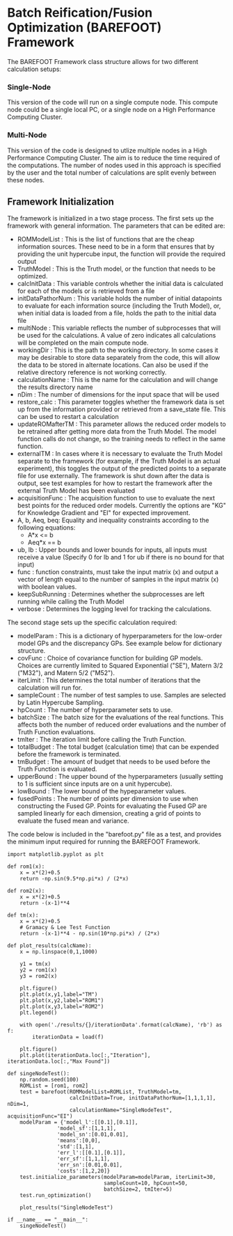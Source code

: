 # Batch Reification/Fusion Optimization (BAREFOOT) Framework

The BAREFOOT Framework class structure allows for two different calculation setups:

### Single-Node
This version of the code will run on a single compute node. This compute node could be a single local PC, or a single node on a High Performance Computing Cluster.

### Multi-Node
This version of the code is designed to utlize multiple nodes in a High Performance Computing Cluster. The aim is to reduce the time required of the computations. The number of nodes used in this approach is specified by the user and the total number of calculations are split evenly between these nodes.



## Framework Initialization 
The framework is initialized in a two stage process. The first sets up the framework with general information. The parameters that can be edited are:

* ROMModelList : This is the list of functions that are the cheap information sources. These need to be in a form that ensures that by providing the unit hypercube input, the function will provide the required output
* TruthModel : This is the Truth model, or the function that needs to be optimized.
* calcInitData : This variable controls whether the initial data is calculated for each of the models or is retrieved from a file
* initDataPathorNum : This variable holds the number of initial datapoints to evaluate for each information source (including the Truth Model), or, when initial data is loaded from a file, holds the path to the initial data file
* multiNode : This variable reflects the number of subprocesses that will be used for the calculations. A value of zero indicates all calculations will be completed on the main compute node.
* workingDir : This is the path to the working directory. In some cases it may be desirable to store data separately from the code, this will allow the data to be stored in alternate locations. Can also be used if the relative directory reference is not working correctly.
* calculationName : This is the name for the calculation and will change the results directory name
* nDim : The number of dimensions for the input space that will be used
* restore_calc : This parameter toggles whether the framework data is set up from the information provided or retrieved from a save_state file. This can be used to restart a calculation
* updateROMafterTM : This parameter allows the reduced order models to be retrained after getting more data from the Truth Model. The model function calls do not change, so the training needs to reflect in the same function.
* externalTM : In cases where it is necessary to evaluate the Truth Model separate to the framework (for example, if the Truth Model is an actual experiment), this toggles the output of the predicted points to a separate file for use externally. The framework is shut down after the data is output, see test examples for how to restart the framework after the external Truth Model has been evaluated
* acquisitionFunc : The acquisition function to use to evaluate the next best points for the reduced order models. Currently the options are "KG" for Knowledge Gradient and "EI" for expected improvement.
* A, b, Aeq, beq: Equality and inequality constraints according to the following equations:
  * A*x <= b
  * Aeq*x == b
* ub, lb : Upper bounds and lower bounds for inputs, all inputs must receive a value (Specify 0 for lb and 1 for ub if there is no bound for that input)
* func : function constraints, must take the input matrix (x) and output a vector of length equal to the number of samples in the input matrix (x) with boolean values.
* keepSubRunning : Determines whether the subprocesses are left running while calling the Truth Model
* verbose : Determines the logging level for tracking the calculations.

The second stage sets up the specific calculation required:

* modelParam : This is a dictionary of hyperparameters for the low-order model GPs and the discrepancy GPs. See example below for dictionary structure.
* covFunc : Choice of covariance function for building GP models. Choices are currently limited to Squared Exponential ("SE"), Matern 3/2 ("M32"), and Matern 5/2 ("M52").
* iterLimit : This determines the total number of iterations that the calculation will run for.
* sampleCount : The number of test samples to use. Samples are selected by Latin Hypercube Sampling.
* hpCount : The number of hyperparameter sets to use.
* batchSize : The batch size for the evaluations of the real functions. This affects both the number of reduced order evaluations and the number of Truth Function evaluations.
* tmIter : The iteration limit before calling the Truth Function.
* totalBudget : The total budget (calculation time) that can be expended before the framework is terminated.
* tmBudget : The amount of budget that needs to be used before the Truth Function is evaluated.
* upperBound : The upper bound of the hyperparameters (usually setting to 1 is sufficient since inputs are on a unit hypercube).
* lowBound : The lower bound of the hypeparameter values.
* fusedPoints : The number of points per dimension to use when constructing the Fused GP. Points for evaluating the Fused GP are sampled linearly for each dimension, creating a grid of points to evaluate the fused mean and variance.

The code below is included in the "barefoot.py" file as a test, and provides the minimum input required for running the BAREFOOT Framework.

```
import matplotlib.pyplot as plt

def rom1(x):
    x = x*(2)+0.5
    return -np.sin(9.5*np.pi*x) / (2*x)

def rom2(x):
    x = x*(2)+0.5
    return -(x-1)**4

def tm(x):
    x = x*(2)+0.5
    # Gramacy & Lee Test Function
    return -(x-1)**4 - np.sin(10*np.pi*x) / (2*x)

def plot_results(calcName):
    x = np.linspace(0,1,1000)

    y1 = tm(x)
    y2 = rom1(x)
    y3 = rom2(x)
    
    plt.figure()
    plt.plot(x,y1,label="TM")
    plt.plot(x,y2,label="ROM1")
    plt.plot(x,y3,label="ROM2")
    plt.legend()

    with open('./results/{}/iterationData'.format(calcName), 'rb') as f:
        iterationData = load(f)
    
    plt.figure()
    plt.plot(iterationData.loc[:,"Iteration"], iterationData.loc[:,"Max Found"])

def singeNodeTest():
    np.random.seed(100)
    ROMList = [rom1, rom2]
    test = barefoot(ROMModelList=ROMList, TruthModel=tm, 
                    calcInitData=True, initDataPathorNum=[1,1,1,1], nDim=1, 
                    calculationName="SingleNodeTest", acquisitionFunc="EI")
    modelParam = {'model_l':[[0.1],[0.1]], 
                'model_sf':[1,1,1], 
                'model_sn':[0.01,0.01], 
                'means':[0,0], 
                'std':[1,1], 
                'err_l':[[0.1],[0.1]], 
                'err_sf':[1,1,1], 
                'err_sn':[0.01,0.01],
                'costs':[1,2,20]}
    test.initialize_parameters(modelParam=modelParam, iterLimit=30, 
                               sampleCount=10, hpCount=50, 
                               batchSize=2, tmIter=5)
    test.run_optimization()
    
    plot_results("SingleNodeTest")

if __name__ == "__main__":
    singeNodeTest()
```
